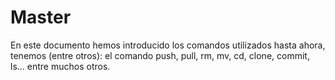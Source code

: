 # Master

En este documento hemos introducido los comandos utilizados hasta ahora, tenemos (entre otros):
el comando push, pull, rm, mv, cd, clone, commit, ls... entre muchos otros.
